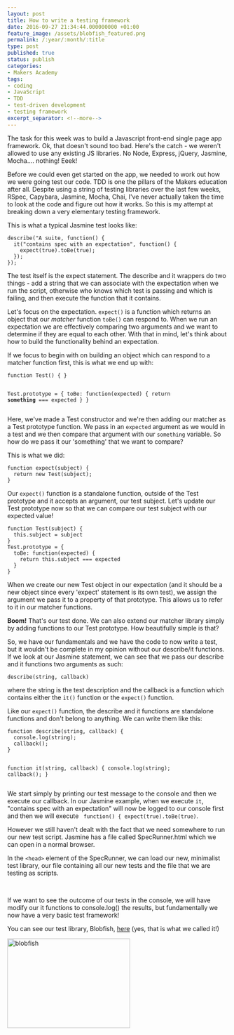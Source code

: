 ```yaml
---
layout: post
title: How to write a testing framework
date: 2016-09-27 21:34:44.000000000 +01:00
feature_image: /assets/blobfish_featured.png
permalink: /:year/:month/:title
type: post
published: true
status: publish
categories:
- Makers Academy
tags:
- coding
- JavaScript
- TDD
- test-driven development
- testing framework
excerpt_separator: <!--more-->
---
```

<p>The task for this week was to build a Javascript front-end single page app framework. Ok, that doesn't sound too bad. Here's the catch - we weren't allowed to use any existing JS libraries. No Node, Express, jQuery, Jasmine, Mocha.... nothing! Eeek!</p>
<p><!--more--></p>
<p>Before we could even get started on the app, we needed to work out how we were going test our code. TDD is one the pillars of the Makers education after all. Despite using a string of testing libraries over the last few weeks, RSpec, Capybara, Jasmine, Mocha, Chai, I've never actually taken the time to look at the code and figure out how it works. So this is my attempt at breaking down a very elementary testing framework.</p>
<p>This is what a typical Jasmine test looks like:</p>
<pre><code>describe("A suite, function() {
  it("contains spec with an expectation", function() {
    expect(true).toBe(true);
  });
});</code></pre>
<p>The test itself is the expect statement. The describe and it wrappers do two things - add a string that we can associate with the expectation when we run the script, otherwise who knows which test is passing and which is failing, and then execute the function that it contains.</p>
<p>Let's focus on the expectation. <code>expect()</code> is a function which returns an object that our <em>matcher </em>function <code>toBe()</code> can respond to. When we run an expectation we are effectively comparing two arguments and we want to determine if they are equal to each other. With that in mind, let's think about how to build the functionality behind an expectation.</p>
<p>If we focus to begin with on building an object which can respond to a matcher function first, this is what we end up with:</p>
<pre><code>function Test() { }

</code><code>Test.prototype = {
  toBe: function(expected) {
    return **something** === expected 
  }
} </code></pre>
<p>Here, we've made a Test constructor and we're then adding our matcher as a Test prototype function. We pass in an <code>expected</code> argument as we would in a test and we then compare that argument with our <code>something</code> variable. So how do we pass it our 'something' that we want to compare?</p>
<p>This is what we did:</p>
<pre><code>function expect(subject) {
  return new Test(subject);
}</code></pre>
<p>Our <code>expect()</code> function is a standalone function, outside of the Test prototype and it accepts an argument, our test subject. Let's update our Test prototype now so that we can compare our test subject with our expected value!</p>
<pre><code>function Test(subject) {
  this.subject = subject
</code><code>}
Test.prototype = {
  toBe: function(expected) {
    return this.subject === expected 
  }
} </code></pre>
<p>When we create our new Test object in our expectation (and it should be a new object since every 'expect' statement is its own test), we assign the argument we pass it to a property of that prototype. This allows us to refer to it in our matcher functions.</p>
<p><strong>Boom!</strong> That's our test done. We can also extend our matcher library simply by adding functions to our Test prototype. How beautifully simple is that?</p>
<p>So, we have our fundamentals and we have the code to now write a test, but it wouldn't be complete in my opinion without our describe/it functions. If we look at our Jasmine statement, we can see that we pass our describe and it functions two arguments as such:</p>
<pre><code>describe(string, callback)</code></pre>
<p>where the string is the test description and the callback is a function which contains either the <code>it()</code> function or the <code>expect()</code> function.</p>
<p>Like our <code>expect()</code> function, the describe and it functions are standalone functions and don't belong to anything. We can write them like this:</p>
<pre><code>function describe(string, callback) {
  console.log(string);
  callback();
}

</code><code>function it(string, callback) {
  console.log(string);
  callback();
}</code></pre>
<p>We start simply by printing our test message to the console and then we execute our callback. In our Jasmine example, when we execute <code>it</code>, "contains spec with an expectation" will now be logged to our console first and then we will execute <code> function() { expect(true).toBe(true)</code>.</p>
<p>However we still haven't dealt with the fact that we need somewhere to run our new test script. Jasmine has a file called SpecRunner.html which we can open in a normal browser.</p>
<p>In the <code>&lt;head&gt;</code> element of the SpecRunner, we can load our new, minimalist test library, our file containing all our new tests and the file that we are testing as scripts.</p>
<p>&nbsp;</p>
<p>If we want to see the outcome of our tests in the console, we will have modify our it functions to console.log() the results, but fundamentally we now have a very basic test framework!</p>
<p>You can see our test library, Blobfish, <a href="https://github.com/lsewilson/Blobfish">here</a> (yes, that is what we called it!)</p>
<p><img class="alignnone size-full wp-image-1521 aligncenter" src="{{ site.baseurl }}/assets/blobfish.gif" alt="blobfish" width="280" height="204" /></p>
